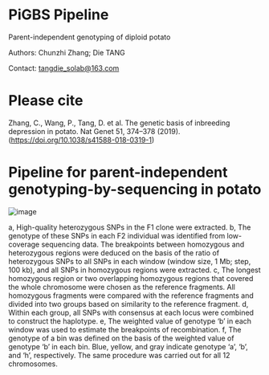 # PiGBS Pipeline

Parent-independent genotyping of diploid potato

Authors: Chunzhi Zhang; Die TANG

Contact: tangdie_solab@163.com


# Please cite

Zhang, C., Wang, P., Tang, D. et al. The genetic basis of inbreeding depression in potato. Nat Genet 51, 374–378 (2019). (https://doi.org/10.1038/s41588-018-0319-1)



# Pipeline for parent-independent genotyping-by-sequencing in potato

![image](https://github.com/DieTANG/PiGBS_Pipeline/blob/main/PiGBS.png)

a, High-quality heterozygous SNPs in the F1 clone were extracted. b, The genotype of these SNPs in each F2 individual was identified from low-coverage sequencing data. The breakpoints between homozygous and heterozygous regions were deduced on the basis of the ratio of heterozygous SNPs to all SNPs in each window (window size, 1 Mb; step, 100 kb), and all SNPs in homozygous regions were extracted. c, The longest homozygous region or two overlapping homozygous regions that covered the whole chromosome were chosen as the reference fragments. All homozygous fragments were compared with the reference fragments and divided into two groups based on similarity to the reference fragment. d, Within each group, all SNPs with consensus at each locus were combined to construct the haplotype. e, The weighted value of genotype ‘b’ in each window was used to estimate the breakpoints of recombination. f, The genotype of a bin was defined on the basis of the weighted value of genotype ‘b’ in each bin. Blue, yellow, and gray indicate genotype ‘a’, ‘b’, and ‘h’, respectively. The same procedure was carried out for all 12 chromosomes.
